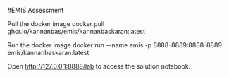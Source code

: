 #EMIS Assessment

Pull the docker image
docker pull ghcr.io/kannanbas/emis/kannanbaskaran:latest

Run the docker image
docker run --name emis -p 8888-8889:8888-8889 emis/kannanbaskaran:latest

Open http://127.0.0.1:8888/lab to access the solution notebook.
